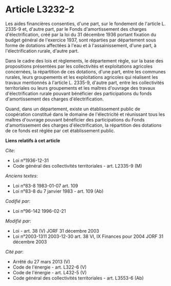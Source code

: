 # Article L3232-2

Les aides financières consenties, d'une part, sur le fondement de l'article L. 2335-9 et, d'autre part, par le Fonds
d'amortissement des charges d'électrification, créé par la loi du 31 décembre 1936 portant fixation du budget général de
l'exercice 1937, sont réparties par département sous forme de dotations affectées à l'eau et à l'assainissement, d'une part,
à l'électrification rurale, d'autre part.

Dans le cadre des lois et règlements, le département règle, sur la base des propositions présentées par les collectivités et
exploitations agricoles concernées, la répartition de ces dotations, d'une part, entre les communes rurales, leurs
groupements et les exploitations agricoles qui réalisent les travaux mentionnés à l'article L. 2335-9, d'autre part, entre
les collectivités territoriales ou leurs groupements et les maîtres d'ouvrage des travaux d'électrification rurale pouvant
bénéficier des participations du fonds d'amortissement des charges d'électrification.

Quand, dans un département, existe un établissement public de coopération constitué dans le domaine de l'électricité et
réunissant tous les maîtres d'ouvrage pouvant bénéficier des participations du Fonds d'amortissement des charges
d'électrification, la répartition des dotations de ce fonds est réglée par cet établissement public.

**Liens relatifs à cet article**

_Cite_:

  - Loi n°1936-12-31
  - Code général des collectivités territoriales - art. L2335-9 (M)

_Anciens textes_:

  - Loi n°83-8 1983-01-07 art. 109
  - Loi n°83-8 du 7 janvier 1983 - art. 109 (Ab)

_Codifié par_:

  - Loi n°96-142 1996-02-21

_Modifié par_:

  - Loi - art. 38 (V) JORF 31 décembre 2003
  - Loi n°2003-1311 2003-12-30 art. 38 VI, IX Finances pour 2004 JORF 31 décembre 2003

_Cité par_:

  - Arrêté du 27 mars 2013 (V)
  - Code de l'énergie - art. L322-6 (V)
  - Code de l'énergie - art. L432-5 (V)
  - Code général des collectivités territoriales - art. L3553-6 (Ab)

